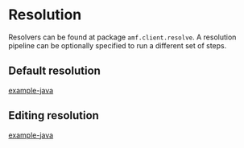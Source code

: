 # Resolution

Resolvers can be found at package ```amf.client.resolve```. A resolution pipeline can be optionally specified to run a different set of steps.

## Default resolution

[example-java](https://raw.githubusercontent.com/mulesoft/amf-examples/v1.3.0/src/main/java/co/acme/resolve/Raml10Resolution.java#raml-10-default-resolution)

## Editing resolution

[example-java](https://raw.githubusercontent.com/mulesoft/amf-examples/v1.3.0/src/main/java/co/acme/resolve/Raml10Resolution.java#raml-10-editing-resolution)
